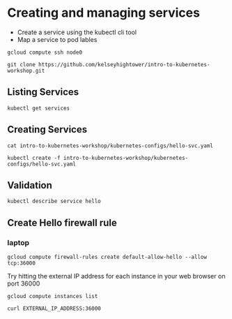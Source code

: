 # Creating and managing services

* Create a service using the kubectl cli tool
* Map a service to pod lables

```
gcloud compute ssh node0
```

```
git clone https://github.com/kelseyhightower/intro-to-kubernetes-workshop.git
```

## Listing Services

```
kubectl get services
```

## Creating Services

```
cat intro-to-kubernetes-workshop/kubernetes-configs/hello-svc.yaml
```

```
kubectl create -f intro-to-kubernetes-workshop/kubernetes-configs/hello-svc.yaml
```

## Validation
```
kubectl describe service hello
```

## Create Hello firewall rule

### laptop

```
gcloud compute firewall-rules create default-allow-hello --allow tcp:36000
```

Try hitting the external IP address for each instance in your web browser on port 36000

```
gcloud compute instances list
```

```
curl EXTERNAL_IP_ADDRESS:36000
```

